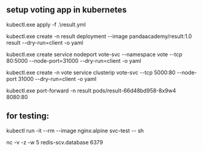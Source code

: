 
## setup voting app in kubernetes

kubectl.exe apply -f .\result.yml

kubectl.exe create -n result deployment --image pandaacademy/result:1.0  result  --dry-run=client -o yaml

kubectl.exe create service nodeport  vote-svc --namespace vote  --tcp 80:5000 --node-port=31000 --dry-run=client -o yaml

kubectl.exe create -n vote  service clusterip vote-svc --tcp 5000:80 --node-port 31000 --dry-run=client -o yaml

kubectl.exe port-forward -n result pods/result-66d48bd958-8x9w4 8080:80

## for testing:

kubectl run -it --rm --image nginx:alpine svc-test -- sh

nc -v -z -w 5 redis-scv.database 6379
